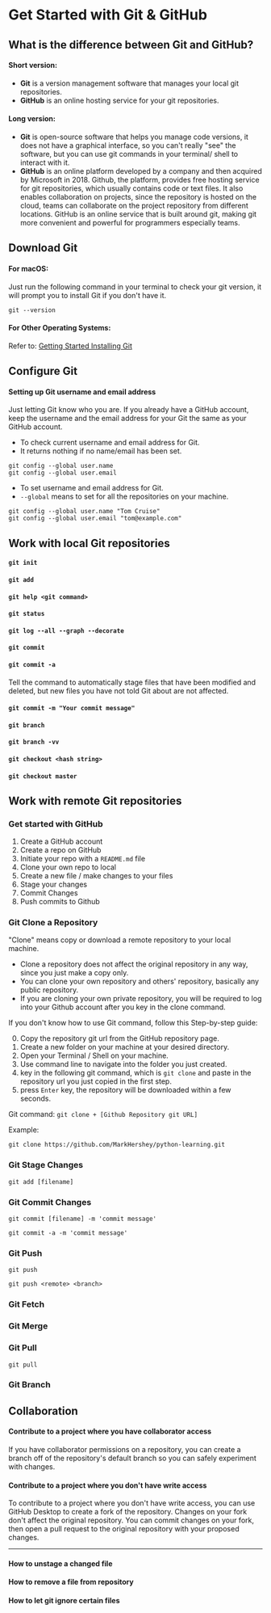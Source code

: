 
# Get Started with Git & GitHub

## What is the difference between Git and GitHub?

#### Short version:
- **Git** is a version management software that manages your local git repositories.
- **GitHub** is an online hosting service for your git repositories.

#### Long version:
- **Git** is open-source software that helps you manage code versions, it does not have a graphical interface, so you can't really "see" the software, but you can use git commands in your terminal/ shell to interact with it.
- **GitHub** is an online platform developed by a company and then acquired by Microsoft in 2018. Github, the platform, provides free hosting service for git repositories, which usually contains code or text files. It also enables collaboration on projects, since the repository is hosted on the cloud, teams can collaborate on the project repository from different locations. GitHub is an online service that is built around git, making git more convenient and powerful for programmers especially teams.


## Download Git

#### For macOS:

Just run the following command in your terminal to check your git version, it will prompt you to install Git if you don't have it.
```
git --version
```

#### For Other Operating Systems:

Refer to: [Getting Started Installing Git](https://git-scm.com/book/en/v2/Getting-Started-Installing-Git)

## Configure Git

#### Setting up Git username and email address
Just letting Git know who you are. If you already have a GitHub account, keep the username and the email address for your Git the same as your GitHub account.

- To check current username and email address for Git.
- It returns nothing if no name/email has been set.

```
git config --global user.name
git config --global user.email

```

- To set username and email address for Git.
- `--global` means to set for all the repositories on your machine.

```
git config --global user.name "Tom Cruise"
git config --global user.email "tom@example.com"

```


## Work with local Git repositories

#### `git init`
#### `git add`
#### `git help <git command>`
#### `git status`
#### `git log --all --graph --decorate`
#### `git commit`
#### `git commit -a`
Tell the command to automatically stage files that have been modified and deleted, but new files you have not told Git about are not affected.

#### `git commit -m "Your commit message"`

#### `git branch`
#### `git branch -vv`




#### `git checkout <hash string>`
#### `git checkout master`


## Work with remote Git repositories


### Get started with GitHub

1. Create a GitHub account
2. Create a repo on GitHub
3. Initiate your repo with a `README.md` file
4. Clone your own repo to local
5. Create a new file / make changes to your files
6. Stage your changes
7. Commit Changes
8. Push commits to Github

### Git Clone a Repository
"Clone" means copy or download a remote repository to your local machine.

- Clone a repository does not affect the original repository in any way, since you just make a copy only.
- You can clone your own repository and others' repository, basically any public repository.
- If you are cloning your own private repository, you will be required to log into your Github account after you key in the clone command.  

If you don't know how to use Git command, follow this Step-by-step guide:

0. Copy the repository git url from the GitHub repository page.
1. Create a new folder on your machine at your desired directory.
2. Open your Terminal / Shell on your machine.
3. Use command line to navigate into the folder you just created.
4. key in the following git command, which is `git clone` and paste in the repository url you just copied in the first step.
5. press `Enter` key, the repository will be downloaded within a few seconds.

Git command:
`git clone + [Github Repository git URL]`

Example:

```
git clone https://github.com/MarkHershey/python-learning.git
```

### Git Stage Changes

```
git add [filename]
```


### Git Commit Changes

```
git commit [filename] -m 'commit message'
```

```
git commit -a -m 'commit message'
```

### Git Push
```
git push
```

```
git push <remote> <branch>
```

### Git Fetch

### Git Merge


### Git Pull
```
git pull
```


### Git Branch


## Collaboration

#### Contribute to a project where you have collaborator access

If you have collaborator permissions on a repository, you can create a branch off of the repository's default branch so you can safely experiment with changes.

#### Contribute to a project where you don't have write access

To contribute to a project where you don't have write access, you can use GitHub Desktop to create a fork of the repository. Changes on your fork don't affect the original repository. You can commit changes on your fork, then open a pull request to the original repository with your proposed changes.


---




#### How to unstage a changed file

#### How to remove a file from repository

#### How to let git ignore certain files

